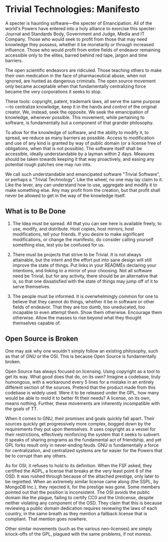 # Trivial Technologies: Manifesto

A specter is haunting software—the specter of Emancipation. All of the world's Powers have entered into a holy alliance to exorcise this specter: Journal and Standards Body, Government and Judge, Media and IT Company. Those who would seek to profit from those that may need knowledge they possess, whether it be monetarily or through increased influence. Those who would profit from entire fields of endeavor remaining accessible only to the elites, barred behind red tape, jargon and time barriers.

The open scientific endeavors are ridiculed. Those teaching others to make their own medication in the face of pharmaceutical abuse, when not ignored, are hunted as dangerous criminals. The open source movement only became acceptable when that fundamentally centralizing force became the very corporations it seeks to stop.

These tools: copyright, patent, trademark laws, all serve the same purpose—to centralize knowledge, keep it in the hands and control of the original creator. We, instead, seek the opposite. We seek the emancipation of knowledge, whenever possible. This movement, while pertaining to software, is fundamentally but a component of that grander philosophy.

To allow for the knowledge of software, and the ability to modify it, to spread, we reduce as many barriers as possible. Access to modification and use of any kind is granted by way of public domain (or a license free of obligations, when that is not possible). The software itself shall be accessible, ideally understandable by a layman within 2 days. Measures should be taken towards keeping it that way proactively, and easing any potential rough patches one may run into.

We call such understandable and emancipated software "Trivial Software", or perhaps a "Trivial Technology". Like the wheel, no one may lay claim to it. Like the lever, any can understand how to use, aggregate and modify it to make something else. Any may profit from the creation, but that profit shall never be allowed to get in the way of the knowledge itself.

## What is to Be Done

1. The Idea must be spread. All that you can see here is available freely, to use, modify, and distribute. Host copies, host mirrors, host modifications, tell your friends. If you desire to make significant modifications, or change the manifesto, do consider calling yourself something else, lest you be confused for us.

2. There must be projects that strive to be Trivial. It is not always attainable, but the intent and the effort put into sane design will still improve the state of things. Put links in your READMEs declaring your intentions, and linking to a mirror of your choosing. Not all software need be Trivial, but for any activity, there should be an alternative that is, so that one dissatisfied with the state of things may jump off of it to serve themselves.

3. The people must be informed. It is overwhelmingly common for one to believe that they cannot do things, whether it be in software or other fields of endeavor. That they are too dumb, too uneducated, too incapable to even attempt them. Show them otherwise. Encourage them otherwise. Allow the masses to rise beyond what they thought themselves capable of.

## Open Source is Broken

One may ask why one wouldn't simply follow an existing philosophy, such as that of GNU or the OSI. This is because Open Source is fundamentally broken.

Open Source has always focused on licensing. Using copyright as a tool to get its way. What good does that do, on its own? Imagine a codebase, truly humongous, with a workaround every 5 lines for a mistake in an entirely different section of the sources. Pretend that the product made from this codebase is widely used. Were it to be released under the GPL, how many would be able to mold it to better fit their needs? A license, on its own, means nothing. Further, these movements are inherently incompatible with the goals of TT.

When it comes to GNU, their promises and goals quickly fall apart. Their sources quickly get progressively more complex, bogged down by the requirements they put upon themselves. It uses copyright as a vessel for their restrictions, effectively reinforcing the system that it seeks to subvert. It speaks of sharing programs as the fundamental act of friendship, and yet GPL forks result only in never-ending feuds. GNU is fundamentally a force for centralization, and centralized systems are far easier for the Powers that be to corrupt than any others.

As for OSI, it refuses to hold to its definition. When the FSF asked, they certified the AGPL, a license that breaks at the very least point 6 of the OSD. It was rushed through because of the attached prestige, only later to be regretted. When an extremely similar license came along (the SSPL, by MongoDB Inc.), they rejected it, for the prestige was gone. Some members pointed out that the position is inconsistent. The OSI avoids the public domain like the plague, failing to certify CC0 and the Unlicense, despite neither violating any component of the OSD. They claim that this is because reviewing a public domain dedication requires reviewing the laws of each country, in the same breath as they mention a fallback license that is compliant. That mention goes nowhere.

Other similar movements (such as the various neo-licenses) are simply knock-offs of the GPL, plagued with the same problems, if not moreso.
